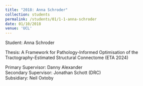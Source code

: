 ```yaml
---
title: "2018: Anna Schroder"
collection: students
permalink: /students/01/1-1-anna-schroder
date: 01/10/2018
venue: 'UCL'
---
```

Student: Anna Schroder

Thesis: A Framework for Pathology-Informed Optimisation of the Tractography-Estimated Structural Connectome (ETA 2024)<br/>

Primary Supervisor: Danny Alexander<br/>
Secondary Supervisor: Jonathan Schott (DRC)<br/>
Subsidiary: Neil Oxtoby